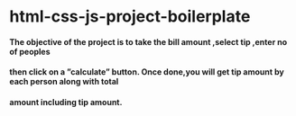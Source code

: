 # html-css-js-project-boilerplate

#### The objective of the project is to take the bill amount ,select tip ,enter no of peoples
#### then click on a ”calculate” button. Once done,you will get tip amount by each person along with total
#### amount including tip amount.
